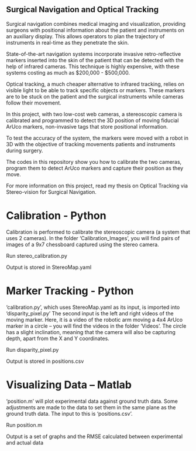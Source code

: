 
## Surgical Navigation and Optical Tracking

Surgical navigation combines medical imaging and visualization, providing surgeons with positional information about the patient and instruments on an auxiliary display. This allows operators to plan the trajectory of instruments in real-time as they penetrate the skin.  

State-of-the-art navigation systems incorporate invasive retro-reflective markers inserted into the skin of the patient that can be detected with the help of infrared cameras. This technique is highly expensive, with these systems costing as much as $200,000 - $500,000.

Optical tracking, a much cheaper alternative to infrared tracking, relies on visible light to be able to track specific objects or markers. These markers are to be stuck on the patient and the surgical instruments while cameras follow their movement. 

In this project, with two low-cost web cameras, a stereoscopic camera is calibrated and programmed to detect the 3D position of moving fiducial
ArUco markers, non-invasive tags that store positional information. 

To test the accuracy of the system, the markers were moved with a robot in 3D with the objective of tracking movements patients and instruments during surgery.

The codes in this repository show you how to calibrate the two cameras, program them to detect ArUco markers and capture their position as they move.

For more information on this project, read my thesis on Optical Tracking via Stereo-vision for Surgical Navigation. 

# Calibration - Python

Calibration is performed to calibrate the stereoscopic camera (a system that uses 2 cameras).
In the folder ‘Calibration_Images’, you will find pairs of images of a 9x7 chessboard captured using the stereo camera. 

Run stereo_calibration.py

Output is stored in StereoMap.yaml

# Marker Tracking - Python

‘calibration.py’, which uses StereoMap.yaml as its input, is imported into ‘disparity_pixel.py’
The second input is the left and right videos of the moving marker. Here, it is a video of the robotic arm moving a 4x4 ArUco marker in a circle – you will find the videos in the folder ‘Videos’. The circle has a slight inclination, meaning that the camera will also be capturing depth, apart from the X and Y coordinates. 

Run disparity_pixel.py

Output is stored in positions.csv

# Visualizing Data – Matlab

‘position.m’ will plot experimental data against ground truth data. Some adjustments are made to the data to set them in the same plane as the ground truth data.
The input to this is ‘positions.csv’.

Run position.m

Output is a set of graphs and the RMSE calculated between experimental and actual data

